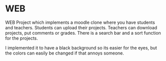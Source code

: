 # WEB
WEB Project which implements a moodle clone where you have students and teachers. 
Students can upload their projects. 
Teachers can download projects, put comments or grades. 
There is a search bar and a sort function for the projects. 

I implemented it to have a black background so its easier for the eyes, but the colors can easily be changed if that annoys someone.
